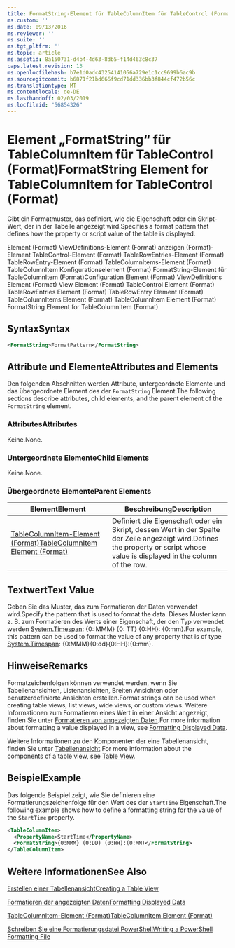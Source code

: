 ```yaml
---
title: FormatString-Element für TableColumnItem für TableControl (Format) | Microsoft-Dokumentation
ms.custom: ''
ms.date: 09/13/2016
ms.reviewer: ''
ms.suite: ''
ms.tgt_pltfrm: ''
ms.topic: article
ms.assetid: 8a150731-d4b4-4d63-8db5-f14d463c8c37
caps.latest.revision: 13
ms.openlocfilehash: b7e1d0adc43254141056a729e1c1cc9699b6ac9b
ms.sourcegitcommit: b6871f21bd666f9cd71dd336bb3f844cf472b56c
ms.translationtype: MT
ms.contentlocale: de-DE
ms.lasthandoff: 02/03/2019
ms.locfileid: "56854326"
---
```

# <a name="formatstring-element-for-tablecolumnitem-for-tablecontrol-format"></a><span data-ttu-id="e27d9-102">Element „FormatString“ für TableColumnItem für TableControl (Format)</span><span class="sxs-lookup"><span data-stu-id="e27d9-102">FormatString Element for TableColumnItem for TableControl (Format)</span></span>

<span data-ttu-id="e27d9-103">Gibt ein Formatmuster, das definiert, wie die Eigenschaft oder ein Skript-Wert, der in der Tabelle angezeigt wird.</span><span class="sxs-lookup"><span data-stu-id="e27d9-103">Specifies a format pattern that defines how the property or script value of the table is displayed.</span></span>

<span data-ttu-id="e27d9-104">Element (Format) ViewDefinitions-Element (Format) anzeigen (Format)-Element TableControl-Element (Format) TableRowEntries-Element (Format) TableRowEntry-Element (Format) TableColumnItems-Element (Format) TableColumnItem Konfigurationselement (Format) FormatString-Element für TableColumnItem (Format)</span><span class="sxs-lookup"><span data-stu-id="e27d9-104">Configuration Element (Format) ViewDefinitions Element (Format) View Element (Format) TableControl Element (Format) TableRowEntries Element (Format) TableRowEntry Element (Format) TableColumnItems Element (Format) TableColumnItem Element (Format) FormatString Element for TableColumnItem (Format)</span></span>

## <a name="syntax"></a><span data-ttu-id="e27d9-105">Syntax</span><span class="sxs-lookup"><span data-stu-id="e27d9-105">Syntax</span></span>

```xml
<FormatString>FormatPattern</FormatString>
```

## <a name="attributes-and-elements"></a><span data-ttu-id="e27d9-106">Attribute und Elemente</span><span class="sxs-lookup"><span data-stu-id="e27d9-106">Attributes and Elements</span></span>

<span data-ttu-id="e27d9-107">Den folgenden Abschnitten werden Attribute, untergeordnete Elemente und das übergeordnete Element des der `FormatString` Element.</span><span class="sxs-lookup"><span data-stu-id="e27d9-107">The following sections describe attributes, child elements, and the parent element of the `FormatString` element.</span></span>

### <a name="attributes"></a><span data-ttu-id="e27d9-108">Attributes</span><span class="sxs-lookup"><span data-stu-id="e27d9-108">Attributes</span></span>

<span data-ttu-id="e27d9-109">Keine.</span><span class="sxs-lookup"><span data-stu-id="e27d9-109">None.</span></span>

### <a name="child-elements"></a><span data-ttu-id="e27d9-110">Untergeordnete Elemente</span><span class="sxs-lookup"><span data-stu-id="e27d9-110">Child Elements</span></span>

<span data-ttu-id="e27d9-111">Keine.</span><span class="sxs-lookup"><span data-stu-id="e27d9-111">None.</span></span>

### <a name="parent-elements"></a><span data-ttu-id="e27d9-112">Übergeordnete Elemente</span><span class="sxs-lookup"><span data-stu-id="e27d9-112">Parent Elements</span></span>

|<span data-ttu-id="e27d9-113">Element</span><span class="sxs-lookup"><span data-stu-id="e27d9-113">Element</span></span>|<span data-ttu-id="e27d9-114">Beschreibung</span><span class="sxs-lookup"><span data-stu-id="e27d9-114">Description</span></span>|
|-------------|-----------------|
|[<span data-ttu-id="e27d9-115">TableColumnItem-Element (Format)</span><span class="sxs-lookup"><span data-stu-id="e27d9-115">TableColumnItem Element (Format)</span></span>](./tablecolumnitem-element-for-tablecolumnitems-for-tablecontrol-format.md)|<span data-ttu-id="e27d9-116">Definiert die Eigenschaft oder ein Skript, dessen Wert in der Spalte der Zeile angezeigt wird.</span><span class="sxs-lookup"><span data-stu-id="e27d9-116">Defines the property or script whose value is displayed in the column of the row.</span></span>|

## <a name="text-value"></a><span data-ttu-id="e27d9-117">Textwert</span><span class="sxs-lookup"><span data-stu-id="e27d9-117">Text Value</span></span>

<span data-ttu-id="e27d9-118">Geben Sie das Muster, das zum Formatieren der Daten verwendet wird.</span><span class="sxs-lookup"><span data-stu-id="e27d9-118">Specify the pattern that is used to format the data.</span></span> <span data-ttu-id="e27d9-119">Dieses Muster kann z. B. zum Formatieren des Werts einer Eigenschaft, der den Typ verwendet werden [System.Timespan](/dotnet/api/System.TimeSpan): {0: MMM} {0: TT} {0:HH}: {0:mm}.</span><span class="sxs-lookup"><span data-stu-id="e27d9-119">For example, this pattern can be used to format the value of any property that is of type [System.Timespan](/dotnet/api/System.TimeSpan): {0:MMM}{0:dd}{0:HH}:{0:mm}.</span></span>

## <a name="remarks"></a><span data-ttu-id="e27d9-120">Hinweise</span><span class="sxs-lookup"><span data-stu-id="e27d9-120">Remarks</span></span>

<span data-ttu-id="e27d9-121">Formatzeichenfolgen können verwendet werden, wenn Sie Tabellenansichten, Listenansichten, Breiten Ansichten oder benutzerdefinierte Ansichten erstellen.</span><span class="sxs-lookup"><span data-stu-id="e27d9-121">Format strings can be used when creating table views, list views, wide views, or custom views.</span></span> <span data-ttu-id="e27d9-122">Weitere Informationen zum Formatieren eines Wert in einer Ansicht angezeigt, finden Sie unter [Formatieren von angezeigten Daten](./formatting-displayed-data.md).</span><span class="sxs-lookup"><span data-stu-id="e27d9-122">For more information about formatting a value displayed in a view, see [Formatting Displayed Data](./formatting-displayed-data.md).</span></span>

<span data-ttu-id="e27d9-123">Weitere Informationen zu den Komponenten der eine Tabellenansicht, finden Sie unter [Tabellenansicht](./creating-a-table-view.md).</span><span class="sxs-lookup"><span data-stu-id="e27d9-123">For more information about the components of a table view, see [Table View](./creating-a-table-view.md).</span></span>

## <a name="example"></a><span data-ttu-id="e27d9-124">Beispiel</span><span class="sxs-lookup"><span data-stu-id="e27d9-124">Example</span></span>

<span data-ttu-id="e27d9-125">Das folgende Beispiel zeigt, wie Sie definieren eine Formatierungszeichenfolge für den Wert des der `StartTime` Eigenschaft.</span><span class="sxs-lookup"><span data-stu-id="e27d9-125">The following example shows how to define a formatting string for the value of the `StartTime` property.</span></span>

```xml
<TableColumnItem>
  <PropertyName>StartTime</PropertyName>
  <FormatString>{0:MMM} (0:DD) (0:HH):(0:MM)</FormatString>
</TableColumnItem>
```

## <a name="see-also"></a><span data-ttu-id="e27d9-126">Weitere Informationen</span><span class="sxs-lookup"><span data-stu-id="e27d9-126">See Also</span></span>

[<span data-ttu-id="e27d9-127">Erstellen einer Tabellenansicht</span><span class="sxs-lookup"><span data-stu-id="e27d9-127">Creating a Table View</span></span>](./creating-a-table-view.md)

[<span data-ttu-id="e27d9-128">Formatieren der angezeigten Daten</span><span class="sxs-lookup"><span data-stu-id="e27d9-128">Formatting Displayed Data</span></span>](./formatting-displayed-data.md)

[<span data-ttu-id="e27d9-129">TableColumnItem-Element (Format)</span><span class="sxs-lookup"><span data-stu-id="e27d9-129">TableColumnItem Element (Format)</span></span>](./tablecolumnitem-element-for-tablecolumnitems-for-tablecontrol-format.md)

[<span data-ttu-id="e27d9-130">Schreiben Sie eine Formatierungsdatei PowerShell</span><span class="sxs-lookup"><span data-stu-id="e27d9-130">Writing a PowerShell Formatting File</span></span>](./writing-a-powershell-formatting-file.md)
